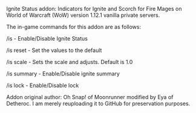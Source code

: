Ignite Status addon: Indicators for Ignite and Scorch for Fire Mages on World of Warcraft (WoW) version 1.12.1 vanilla private servers.

The in-game commands for this addon are as follows:

/is - Enable/Disable Ignite Status

/is reset - Set the values to the default

/is scale <value> - Sets the scale and adjusts. Default is 1.0

/is summary - Enable/Disable ignite summary

/is lock - Enable/Disable lock

Addon original author: Oh Snap! of Moonrunner modified by Eya of Detheroc. I am merely reuploading it to GitHub for preservation purposes.

